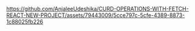 
https://github.com/AnjaleeUdeshika/CURD-OPERATIONS-WITH-FETCH-REACT-NEW-PROJECT/assets/79443009/5cce797c-5cfe-4389-8873-1c88025fb226

